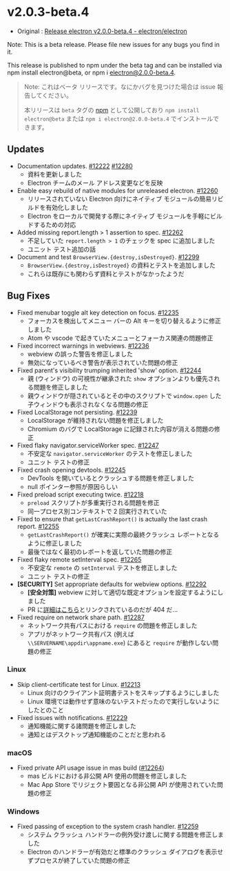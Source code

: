 # v2.0.3-beta.4

* Original : [Release electron v2.0.0-beta.4 - electron/electron](https://github.com/electron/electron/releases/tag/v2.0.0-beta.4)

Note: This is a beta release. Please file new issues for any bugs you find in it.

This release is published to npm under the beta tag and can be installed via npm install electron@beta, or npm i electron@2.0.0-beta.4.

> Note: これはベータ リリースです。なにかバグを見つけた場合は issue 報告してください。
>
> 本リリースは `beta` タグの [npm](https://www.npmjs.com/package/electron) として公開しており `npm install electron@beta` または `npm i electron@2.0.0-beta.4` でインストールできます。

## Updates

* Documentation updates. [#12222](https://github.com/electron/electron/pull/12222) [#12280](https://github.com/electron/electron/pull/12280)
  * 資料を更新しました
  * Electron チームのメール アドレス変更などを反映
* Enable easy rebuild of native modules for unreleased electron. [#12260](https://github.com/electron/electron/pull/12260)
  * リリースされていない Electron 向けにネイティブ モジュールの簡易リビルドを有効化しました
  * Electron をローカルで開発する際にネイティブ モジュールを手軽にビルドするための対応
* Added missing report.length > 1 assertion to spec. [#12262](https://github.com/electron/electron/pull/12262)
  * 不足していた `report.length > 1` のチェックを spec に追加しました
  * ユニット テスト追加の話
* Document and test `BrowserView.{destroy,isDestroyed}`. [#12299](https://github.com/electron/electron/pull/12299)
  * `BrowserView.{destroy,isDestroyed}` の資料とテストを追加しました
  * これらは既存にも関わらず資料とテストがなかったようだ

## Bug Fixes

* Fixed menubar toggle alt key detection on focus. [#12235](https://github.com/electron/electron/pull/12235)
  * フォーカスを検出してメニュー バーの Alt キーを切り替えるように修正しました
  * Atom や vscode で起きていたメニューとフォーカス関連の問題修正
* Fixed incorrect warnings in webviews. [#12236](https://github.com/electron/electron/pull/12236)
  * webview の誤った警告を修正しました
  * 無効になっているべき警告が表示されていた問題の修正
* Fixed parent's visibility trumping inherited 'show' option. [#12244](https://github.com/electron/electron/pull/12244)
  * 親 (ウィンドウ) の可視性が継承された `show` オプションよりも優先される問題を修正しました
  * 親ウィンドウが隠されているとその中のスクリプトで `window.open` した子ウィンドウも表示されなくなる問題の修正
* Fixed LocalStorage not persisting. [#12239](https://github.com/electron/electron/pull/12239)
  * LocalStorage が維持されない問題を修正しました
  * Chromium のバグで LocalStorage に記録された内容が消える問題の修正
* Fixed flaky navigator.serviceWorker spec. [#12247](https://github.com/electron/electron/pull/12247)
  * 不安定な `navigator.serviceWorker` のテストを修正しました
  * ユニット テストの修正
* Fixed crash opening devtools. [#12245](https://github.com/electron/electron/pull/12245)
  * DevTools を開いているとクラッシュする問題を修正しました
  * null ポインター参照が原因らしい
* Fixed preload script executing twice. [#12218](https://github.com/electron/electron/pull/12218)
  * `preload` スクリプトが多重実行される問題を修正
  * 同一プロセス別コンテキストで 2 回実行されていた
* Fixed to ensure that `getLastCrashReport()` is actually the last crash report. [#12255](https://github.com/electron/electron/pull/12255)
  * `getLastCrashReport()` が確実に実際の最終クラッシュ レポートとなるように修正しました
  * 最後ではなく最初のレポートを返していた問題の修正
* Fixed flaky remote setInterval spec. [#12265](https://github.com/electron/electron/pull/12265)
  * 不安定な `remote` の `setInterval` テストを修正しました
  * ユニット テストの修正
* **[SECURITY]** Set appropriate defaults for webview options. [#12292](https://github.com/electron/electron/pull/12292)
  * **[安全対策]** webview に対して適切な既定オプションを設定するようにしました
  * PR に[詳細はこちら](https://www.electronjs.org/blog/webview-fix)とリンクされているのだが 404 だ...
* Fixed require on network share path. [#12287](https://github.com/electron/electron/pull/12287)
  * ネットワーク共有パスにおける `require` の問題を修正しました
  * アプリがネットワーク共有パス (例えば `\\SERVERNAME\appdir\appname.exe`) にあると `require` が動作しない問題の修正

### Linux

* Skip client-certificate test for Linux. [#12213](https://github.com/electron/electron/pull/12213)
  * Linux 向けのクライアント証明書テストをスキップするようにしました
  * Linux 環境では動作せず意味のないテストだったので実行しないようにしたとのこと
* Fixed issues with notifications. [#12229](https://github.com/electron/electron/pull/12229)
  * 通知機能に関する諸問題を修正しました
  * 通知とはデスクトップ通知機能のことだと思われる

### macOS

* Fixed private API usage issue in mas build ([#12264](https://github.com/electron/electron/pull/12264))
  * mas ビルドにおける非公開 API 使用の問題を修正しました
  * Mac App Store でリジェクト要因となる非公開 API が使用されていた問題の修正

### Windows

* Fixed passing of exception to the system crash handler. [#12259](https://github.com/electron/electron/pull/12259)
  * システム クラッシュ ハンドラーの例外受け渡しに関する問題を修正しました
  * Electron のハンドラーが有効だと標準のクラッシュ ダイアログを表示せずプロセスが終了していた問題の修正
